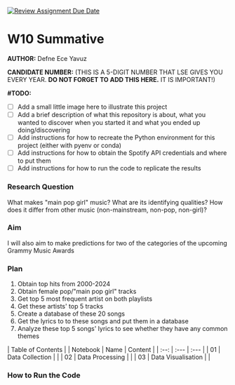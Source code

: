 [![Review Assignment Due Date](https://classroom.github.com/assets/deadline-readme-button-22041afd0340ce965d47ae6ef1cefeee28c7c493a6346c4f15d667ab976d596c.svg)](https://classroom.github.com/a/bt9dKHiK)
# W10 Summative

**AUTHOR:** Defne Ece Yavuz

**CANDIDATE NUMBER:** (THIS IS A 5-DIGIT NUMBER THAT LSE GIVES YOU EVERY YEAR. **DO NOT FORGET TO ADD THIS HERE.** IT IS IMPORTANT!)

**\#TODO:**

- [ ] Add a small little image here to illustrate this project
- [ ] Add a brief description of what this repository is about, what you wanted to discover when you started it and what you ended up doing/discovering
- [ ] Add instructions for how to recreate the Python environment for this project (either with pyenv or conda)
- [ ] Add instructions for how to obtain the Spotify API credentials and where to put them
- [ ] Add instructions for how to run the code to replicate the results

### Research Question
What makes "main pop girl" music? What are its identifying qualities? How does it differ from other music (non-mainstream, non-pop, non-girl)?

### Aim

I will also aim to make predictions for two of the categories of the upcoming Grammy Music Awards

### Plan
1) Obtain top hits from 2000-2024
2) Obtain female pop/"main pop girl" tracks
3) Get top 5 most frequent artist on both playlists
4) Get these artists' top 5 tracks
5) Create a database of these 20 songs
6) Get the lyrics to to these songs and put them in a database
7) Analyze these top 5 songs' lyrics to see whether they have any common themes

| Table of Contents |
| Notebook | Name | Content |
| :--: | :--- | :--- |
| 01 | Data Collection |  |
| 02 | Data Processing |  |
| 03 | Data Visualisation |  |

### How to Run the Code